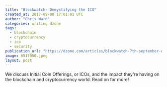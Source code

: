 ```yaml
---
title: "Blockwatch- Demystifying the ICO"
created_at: 2017-09-08 17:01:01 UTC
author: "Chris Ward"
categories: writing dzone
tags:
  - blockchain
  - cryptocurrency
  - ico
  - security
publication_url: "https://dzone.com/articles/blockwatch-7th-september-demystifying-the-ico"
image: 6517050.jpeg
layout: post
---
```

We discuss Initial Coin Offerings, or ICOs, and the impact they're having on the blockchain and cryptocurrency world. Read on for more!

